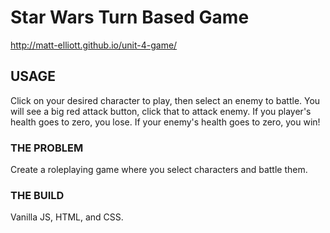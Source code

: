 # Star Wars Turn Based Game
http://matt-elliott.github.io/unit-4-game/

## USAGE
Click on your desired character to play, then select an enemy to battle.
You will see a big red attack button, click that to attack enemy.
If you player's health goes to zero, you lose.
If your enemy's health goes to zero, you win!

### THE PROBLEM
Create a roleplaying game where you select characters and battle them.

### THE BUILD
Vanilla JS, HTML, and CSS.
